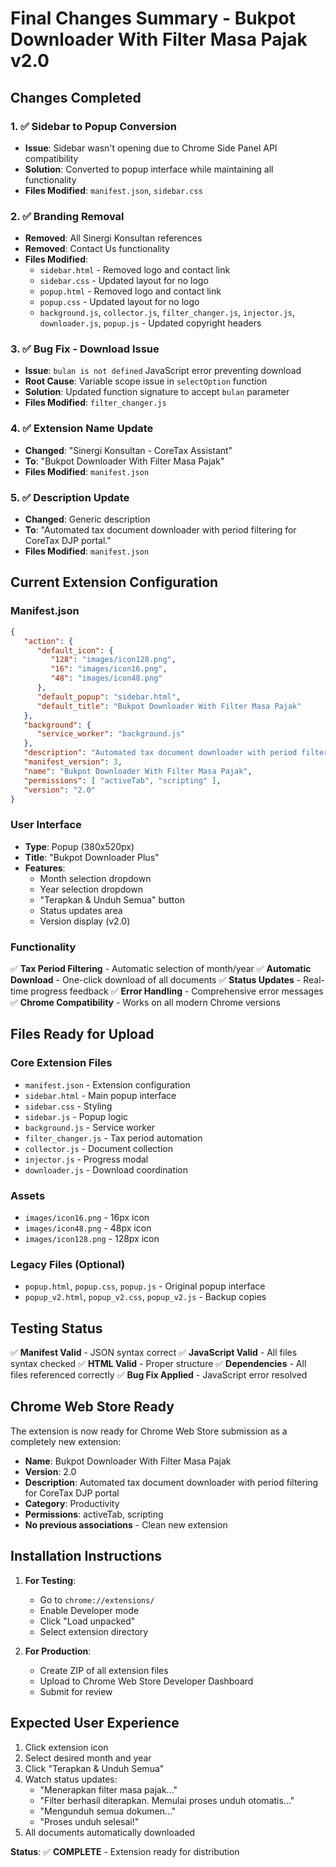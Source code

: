 # Final Changes Summary - Bukpot Downloader With Filter Masa Pajak v2.0

## Changes Completed

### 1. ✅ Sidebar to Popup Conversion
- **Issue**: Sidebar wasn't opening due to Chrome Side Panel API compatibility
- **Solution**: Converted to popup interface while maintaining all functionality
- **Files Modified**: `manifest.json`, `sidebar.css`

### 2. ✅ Branding Removal
- **Removed**: All Sinergi Konsultan references
- **Removed**: Contact Us functionality
- **Files Modified**:
  - `sidebar.html` - Removed logo and contact link
  - `sidebar.css` - Updated layout for no logo
  - `popup.html` - Removed logo and contact link
  - `popup.css` - Updated layout for no logo
  - `background.js`, `collector.js`, `filter_changer.js`, `injector.js`, `downloader.js`, `popup.js` - Updated copyright headers

### 3. ✅ Bug Fix - Download Issue
- **Issue**: `bulan is not defined` JavaScript error preventing download
- **Root Cause**: Variable scope issue in `selectOption` function
- **Solution**: Updated function signature to accept `bulan` parameter
- **Files Modified**: `filter_changer.js`

### 4. ✅ Extension Name Update
- **Changed**: "Sinergi Konsultan - CoreTax Assistant"
- **To**: "Bukpot Downloader With Filter Masa Pajak"
- **Files Modified**: `manifest.json`

### 5. ✅ Description Update
- **Changed**: Generic description
- **To**: "Automated tax document downloader with period filtering for CoreTax DJP portal."
- **Files Modified**: `manifest.json`

## Current Extension Configuration

### Manifest.json
```json
{
   "action": {
      "default_icon": {
         "128": "images/icon128.png",
         "16": "images/icon16.png",
         "48": "images/icon48.png"
      },
      "default_popup": "sidebar.html",
      "default_title": "Bukpot Downloader With Filter Masa Pajak"
   },
   "background": {
      "service_worker": "background.js"
   },
   "description": "Automated tax document downloader with period filtering for CoreTax DJP portal.",
   "manifest_version": 3,
   "name": "Bukpot Downloader With Filter Masa Pajak",
   "permissions": [ "activeTab", "scripting" ],
   "version": "2.0"
}
```

### User Interface
- **Type**: Popup (380x520px)
- **Title**: "Bukpot Downloader Plus"
- **Features**:
  - Month selection dropdown
  - Year selection dropdown
  - "Terapkan & Unduh Semua" button
  - Status updates area
  - Version display (v2.0)

### Functionality
✅ **Tax Period Filtering** - Automatic selection of month/year
✅ **Automatic Download** - One-click download of all documents
✅ **Status Updates** - Real-time progress feedback
✅ **Error Handling** - Comprehensive error messages
✅ **Chrome Compatibility** - Works on all modern Chrome versions

## Files Ready for Upload

### Core Extension Files
- `manifest.json` - Extension configuration
- `sidebar.html` - Main popup interface
- `sidebar.css` - Styling
- `sidebar.js` - Popup logic
- `background.js` - Service worker
- `filter_changer.js` - Tax period automation
- `collector.js` - Document collection
- `injector.js` - Progress modal
- `downloader.js` - Download coordination

### Assets
- `images/icon16.png` - 16px icon
- `images/icon48.png` - 48px icon
- `images/icon128.png` - 128px icon

### Legacy Files (Optional)
- `popup.html`, `popup.css`, `popup.js` - Original popup interface
- `popup_v2.html`, `popup_v2.css`, `popup_v2.js` - Backup copies

## Testing Status

✅ **Manifest Valid** - JSON syntax correct
✅ **JavaScript Valid** - All files syntax checked
✅ **HTML Valid** - Proper structure
✅ **Dependencies** - All files referenced correctly
✅ **Bug Fix Applied** - JavaScript error resolved

## Chrome Web Store Ready

The extension is now ready for Chrome Web Store submission as a completely new extension:

- **Name**: Bukpot Downloader With Filter Masa Pajak
- **Version**: 2.0
- **Description**: Automated tax document downloader with period filtering for CoreTax DJP portal
- **Category**: Productivity
- **Permissions**: activeTab, scripting
- **No previous associations** - Clean new extension

## Installation Instructions

1. **For Testing**:
   - Go to `chrome://extensions/`
   - Enable Developer mode
   - Click "Load unpacked"
   - Select extension directory

2. **For Production**:
   - Create ZIP of all extension files
   - Upload to Chrome Web Store Developer Dashboard
   - Submit for review

## Expected User Experience

1. Click extension icon
2. Select desired month and year
3. Click "Terapkan & Unduh Semua"
4. Watch status updates:
   - "Menerapkan filter masa pajak..."
   - "Filter berhasil diterapkan. Memulai proses unduh otomatis..."
   - "Mengunduh semua dokumen..."
   - "Proses unduh selesai!"
5. All documents automatically downloaded

**Status**: ✅ **COMPLETE** - Extension ready for distribution